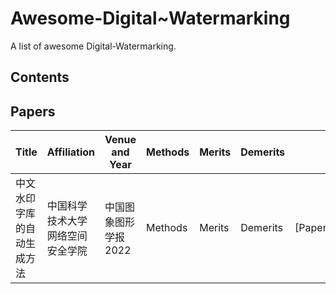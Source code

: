 # Awesome-Digital~Watermarking
A list of awesome Digital-Watermarking.
## Contents

## Papers
 | Title | Affiliation | Venue and Year | Methods | Merits | Demerits | Link | Source |
 | ----- | ----------- | -------------- | ------- | ------ | -------- | ---- | ------ |
 | 中文水印字库的自动生成方法 | 中国科学技术大学网络空间安全学院 | 中国图象图形学报 2022 | Methods | Merits | Demerits | [Paper(http://www.cjig.cn/html/2022/1/20220118.htm)] | |
